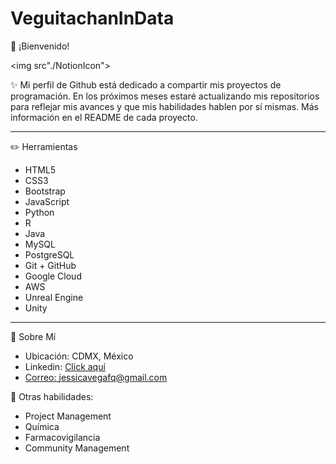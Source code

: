 # VeguitachanInData

🌟 ¡Bienvenido! 

<img src"./NotionIcon">

✨ Mi perfil de Github está dedicado a compartir mis proyectos de programación. En los próximos meses estaré actualizando mis repositorios para reflejar mis avances y que mis habilidades hablen por sí mismas. Más información en el README de cada proyecto. 

---

✏️ Herramientas
* HTML5
* CSS3
* Bootstrap
* JavaScript
* Python
* R
* Java
* MySQL
* PostgreSQL
* Git + GitHub
* Google Cloud
* AWS
* Unreal Engine
* Unity

---

📍 Sobre Mí
* Ubicación: CDMX, México
* Linkedin: <a href="https://www.linkedin.com/in/quimivm/?locale=en_US">Click aquí 
* Correo: jessicavegafq@gmail.com

 🔎 Otras habilidades: 
* Project Management
* Química
* Farmacovigilancia
* Community Management

